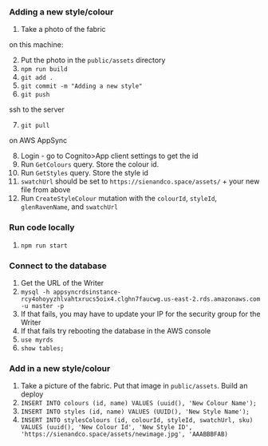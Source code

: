 ### Adding a new style/colour

1. Take a photo of the fabric

on this machine:

2. Put the photo in the `public/assets` directory
3. `npm run build`
4. `git add .`
5. `git commit -m "Adding a new style"`
6. `git push`

ssh to the server

7. `git pull`

on AWS AppSync

8. Login - go to Cognito>App client settings to get the id
9. Run `GetColours` query. Store the colour id.
10. Run `GetStyles` query. Store the style id
11. `swatchUrl` should be set to `https://sienandco.space/assets/` + your new file from above
12. Run `CreateStyleColour` mutation with the `colourId`, `styleId`, `glenRavenName`, and `swatchUrl`

### Run code locally

1. `npm run start`

### Connect to the database

1. Get the URL of the Writer
2. `mysql -h appsyncrdsinstance-rcy4ohoyyzhlvahtxrucs5oix4.clghn7faucwg.us-east-2.rds.amazonaws.com -u master -p`
3. If that fails, you may have to update your IP for the security group for the Writer
4. If that fails try rebooting the database in the AWS console
5. `use myrds`
6. `show tables;`

### Add in a new style/colour

1. Take a picture of the fabric. Put that image in `public/assets`. Build an deploy
2. `INSERT INTO colours (id, name) VALUES (uuid(), 'New Colour Name');`
3. `INSERT INTO styles (id, name) VALUES (UUID(), 'New Style Name');`
4. `INSERT INTO stylesColours (id, colourId, styleId, swatchUrl, sku) VALUES (uuid(), 'New Colour Id', 'New Style ID', 'https://sienandco.space/assets/newimage.jpg', 'AAABBBFAB)`
